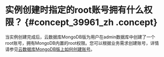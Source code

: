 # 实例创建时指定的root账号拥有什么权限？ {#concept_39961_zh .concept}

当实例创建完成后，云数据库MongoDB版为用户在admin数据库中创建了一个root账号，拥有MongoDB内置的root权限。您可以根据业务需求创建账号，详情请参见[云数据库MongoDB版上如何创建账号](intl.zh-CN/常见问题/账号__权限管理/云数据库MongoDB版上如何创建账号.md#)。

